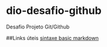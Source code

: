 # dio-desafio-github
Desafio Projeto Git/Github

##Links úteis 
[sintaxe basic markdown](https://www.markdownguide.org/basic-syntax/)

